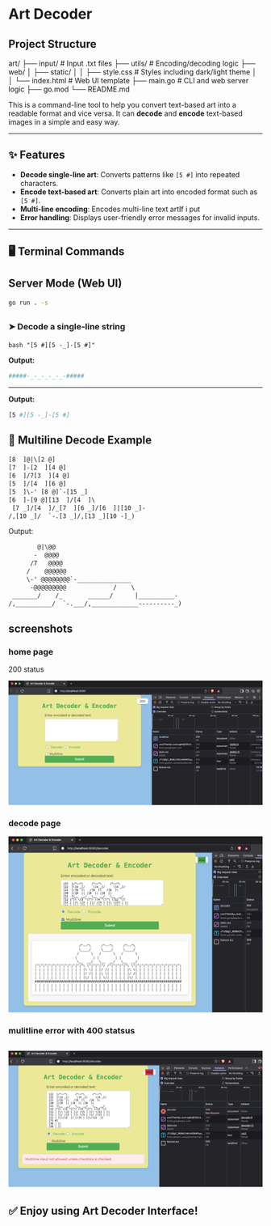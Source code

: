 # Art Decoder
## Project Structure
art/
├── input/              # Input .txt files
├── utils/              # Encoding/decoding logic
├── web/
│   ├── static/
│   │   ├── style.css   # Styles including dark/light theme
│   │   └── index.html  # Web UI template
├── main.go             # CLI and web server logic
├── go.mod
└── README.md

This is a command-line tool to help you convert text-based art into a readable format and vice versa.
It can **decode** and **encode** text-based images in a simple and easy way.

---

## ✨ Features

- **Decode single-line art**: Converts patterns like `[5 #]` into repeated characters.
- **Encode text-based art**: Converts plain art into encoded format such as `[5 #]`.
- **Multi-line encoding**: Encodes multi-line text artIf i put 
- **Error handling**: Displays user-friendly error messages for invalid inputs.

---

## 🖥️ Terminal Commands

## Server Mode (Web UI)
```bash 
go run . -s
```
##

### ➤ Decode a single-line string
```bash "[5 #][5 -_]-[5 #]"  ```


**Output:**

```bash
#####-_-_-_-_-_-#####
```

---

**Output:**

```bash
[5 #][5 -_]-[5 #]
```


## 🧪 Multiline Decode Example


```
[8  ]@|\[2 @]
[7  ]-[2  ][4 @]
[6  ]/7[3  ][4 @]
[5  ]/[4  ][6 @]
[5  ]\-' [8 @]`-[15 _]
[6  ]-[9 @][13  ]/[4  ]\
 [7 _]/[4  ]/_[7  ][6 _]/[6  ]|[10 _]-
/,[10 _]/  `-.[3 _]/,[13 _][10 -]_)
```

Output:

```
        @|\@@
       -  @@@@
      /7   @@@@
     /    @@@@@@
     \-' @@@@@@@@`-_______________
      -@@@@@@@@@             /    \
 _______/    /_       ______/      |__________-
/,__________/  `-.___/,_____________----------_)
```
## screenshots

### home page 
200 status

![alt text](landing200.png)

### decode page
![alt text](accepted202.png)

### mulitline error with 400 statsus

![alt text](<multiline error.png>)
---
## ✅ Enjoy using Art Decoder Interface!